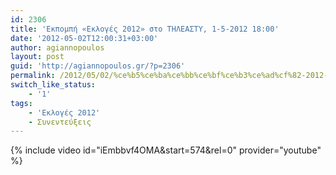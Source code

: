 ```yaml
---
id: 2306
title: 'Εκπομπή «Εκλογές 2012» στο ΤΗΛΕΑΣΤΥ, 1-5-2012 18:00'
date: '2012-05-02T12:00:31+03:00'
author: agiannopoulos
layout: post
guid: 'http://agiannopoulos.gr/?p=2306'
permalink: /2012/05/02/%ce%b5%ce%ba%ce%bb%ce%bf%ce%b3%ce%ad%cf%82-2012-%cf%84%ce%b7%ce%bb%ce%b5%ce%b1%cf%83%cf%84%cf%85/
switch_like_status:
    - '1'
tags:
    - 'Εκλογές 2012'
    - Συνεντεύξεις
---
```


{% include video id="iEmbbvf4OMA&start=574&rel=0" provider="youtube" %}